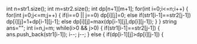 int n=str1.size();
int m=str2.size();
int dp[n+1][m+1];
for(int i=0;i<=n;i++)
{
for(int j=0;j<=m;j++)
{
if(i==0 || j==0)
dp[i][j]=0;
else if(str1[i-1]==str2[j-1])
dp[i][j]=1+dp[i-1][j-1];
else
dp[i][j]=max(dp[i-1][j],dp[i][j-1]);
}
}
string ans="";
int i=n,j=m;
while(i>0 && j>0)
{
if(str1[i-1]==str2[j-1])
{
ans.push_back(str1[i-1]);
i--;
j--;
}
else
{
if(dp[i-1][j]>dp[i][j-1])
{